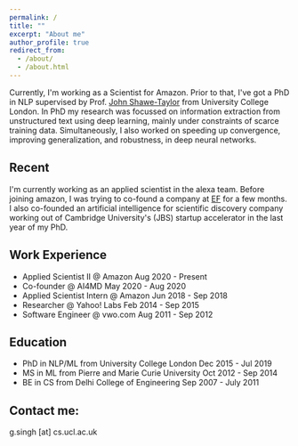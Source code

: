 ```yaml
---
permalink: /
title: ""
excerpt: "About me"
author_profile: true
redirect_from: 
  - /about/
  - /about.html
---
```


Currently, I'm working as a Scientist for Amazon. Prior to that, I've got a PhD in NLP supervised by Prof. <a href="http://www0.cs.ucl.ac.uk/staff/J.Shawe-Taylor/">John Shawe-Taylor</a> from University College London. In PhD my research was focussed on information extraction from unstructured text using deep learning, mainly under constraints of scarce training data. Simultaneously, I also worked on speeding up convergence, improving generalization, and robustness, in deep neural networks. 

Recent
------
I'm currently working as an applied scientist in the alexa team. Before joining amazon, I was trying to co-found a company at <a href="https://www.joinef.com">EF</a> for a few months. I also co-founded an artificial intelligence for scientific discovery company working out of Cambridge University's (JBS) startup accelerator in the last year of my PhD.  

Work Experience
------
* Applied Scientist II @ Amazon Aug 2020 - Present
* Co-founder @ AI4MD May 2020 - Aug 2020
* Applied Scientist Intern @ Amazon Jun 2018 - Sep 2018
* Researcher @ Yahoo! Labs Feb 2014 - Sep 2015
* Software Engineer @ vwo.com Aug 2011 - Sep 2012

Education
------
* PhD in NLP/ML from University College London Dec 2015 - Jul 2019
* MS in ML from Pierre and Marie Curie University Oct 2012 - Sep 2014 
* BE in CS from Delhi College of Engineering Sep 2007 - July 2011 



Contact me:
------
g.singh [at] cs.ucl.ac.uk

